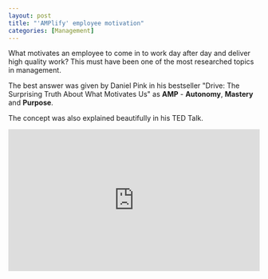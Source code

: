 ```yaml
---
layout: post
title: "'AMPlify' employee motivation"
categories: [Management]
---
```


What motivates an employee to come in to work day after day and deliver high quality work? This must have been one of the most researched topics in management.  
 
The best answer was given by Daniel Pink in his bestseller "Drive: The Surprising Truth About What Motivates Us" as **AMP** - **Autonomy**, **Mastery** and **Purpose**.

The concept was also explained beautifully in his TED Talk.

<div style="max-width:854px"><div style="position:relative;height:0;padding-bottom:56.25%"><iframe src="https://embed.ted.com/talks/dan_pink_on_motivation" width="854" height="480" style="position:absolute;left:0;top:0;width:100%;height:100%" frameborder="0" scrolling="no" allowfullscreen></iframe></div></div>